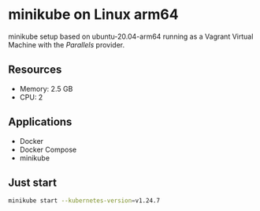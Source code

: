 # minikube on Linux arm64

minikube setup based on ubuntu-20.04-arm64 running as a Vagrant Virtual Machine with the _Parallels_ provider.

## Resources
 - Memory: 2.5 GB
 - CPU: 2

## Applications
- Docker
- Docker Compose
- minikube

## Just start

```BASH
minikube start --kubernetes-version=v1.24.7
```
